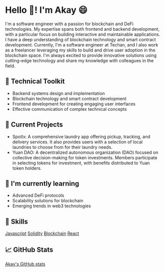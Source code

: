 <!--
**Akay74/Akay74** is a ✨ _special_ ✨ repository because its `README.md` (this file) appears on your GitHub profile.

Here are some ideas to get you started:

- 🔭 I’m currently working on ...
- 🌱 I’m currently learning ...
- 👯 I’m looking to collaborate on ...
- 🤔 I’m looking for help with ...
- 💬 Ask me about ...
- 📫 How to reach me: ...
- 😄 Pronouns: ...
- ⚡ Fun fact: ...
-->

# Hello 👋! I'm Akay 😄

I'm a software engineer with a passion for blockchain and DeFi technologies. My expertise spans both frontend and backend development, with a particular focus on building interactive and maintainable applications. I have a deep understanding of blockchain technology and smart contract development. Currently, I'm a software engineer at Techan, and I also work as a freelancer leveraging my skills to build and drive user adoption in the blockchain space.
I'm always excited to provide innovative solutions using cutting-edge technology and share my knowledge with colleagues in the field.

## 🔧 Technical Toolkit
- Backend systems design and implementation
- Blockchain technology and smart contract development
- Frontend development for creating engaging user interfaces
- Effective communication of complex technical concepts


## 🔭 Current Projects
- Spotlx: A comprehensive laundry app offering pickup, tracking, and delivery services. It also provides users with a selection of local laundries to choose from for their laundry needs.
- Yuan DAO: A decentralized autonomous organization (DAO) focused on collective decision-making for token investments. Members participate in selecting tokens for investment, with benefits distributed to Yuan token holders.

## 🌱 I'm currently learning
- Advanced DeFi protocols
- Scalability solutions for blockchain
- Emerging trends in web3 technologies

## 💼 Skills
[Javascript](https://img.shields.io/badge/Code-JavaScript-informational?style=flat&logo=javascript&logoColor=white&color=2bbc8a)
[Solidity](https://img.shields.io/badge/Code-Solidity-informational?style=flat&logo=solidity&logoColor=white&color=2bbc8a)
[Blockchain](https://img.shields.io/badge/Tech-DeFi-informational?style=flat&logo=ethereum&logoColor=white&color=2bbc8a)
[React](https://img.shields.io/badge/Code-React-informational?style=flat&logo=react&logoColor=white&color=2bbc8a)


## 📈 GitHub Stats
[Akay's GitHub stats](https://github-readme-stats.vercel.app/api?username=Akay74&show_icons=true&theme=radical)


